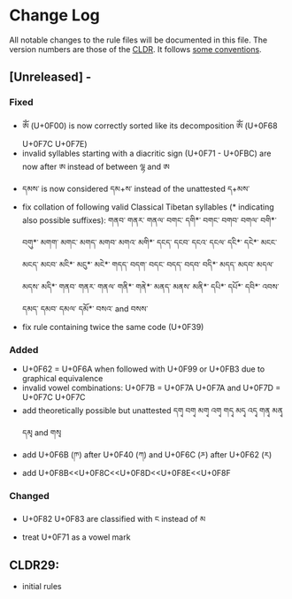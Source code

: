 # Change Log
All notable changes to the rule files will be documented in this file.
The version numbers are those of the [CLDR](http://cldr.unicode.org/). It follows [some conventions](http://keepachangelog.com/).

## [Unreleased] - 
### Fixed
 - ༀ (U+0F00) is now correctly sorted like its decomposition ཨོཾ (U+0F68 U+0F7C U+0F7E)
 - invalid syllables starting with a diacritic sign (U+0F71 - U+0FBC) are now after ཨ instead of between ལྷ and ཨ
 - དམས་ is now considered དམ+ས་ instead of the unattested ད+མས་
 - fix collation of following valid Classical Tibetan syllables (\* indicating also possible suffixes): གནབ་ གནར་ གནལ་ བགང་ དགི\*་ བགང་ བགབ་ བགལ་ བགི\*་ བགུ\*་ མགག་ མགང་ མགད་ མགབ་ མགའ་ མགི\*་ དངད་ དངབ་ དངའ་ དངལ་ དངི\*་ དངེ\*་ མངང་ མངད་ མངབ་ མངི\*་ མངུ\*་ མངེ\*་ གདད་ བདག་ བདང་ བདད་ བདབ་ བདི\*་ མདད་ མདབ་ མདལ་ མདས་ མདི\*་ གནབ་ གནར་ གནལ་ གནི\*་ གནེ\*་ མནད་ མནས་ མནི\*་ དཔི\*་ དཔོ\*་ དབི\*་ འབས་ དམད་ དམབ་ དམལ་ དམོ\*་ བསའ་ and བསས་
 - fix rule containing twice the same code (U+0F39)

### Added
 - U+0F62 = U+0F6A when followed with U+0F99 or U+0FB3 due to graphical equivalence
 - invalid vowel combinations: U+0F7B = U+0F7A U+0F7A and U+0F7D = U+0F7C U+0F7C
 - add theoretically possible but unattested དགྭ བགྭ མགྭ འགྭ གདྭ མདྭ འདྭ གནྭ མནྭ དམྭ and གསྭ
 - add U+0F6B (ཫ) after U+0F40 (ཀ) and U+0F6C (ཬ) after U+0F62 (ར)
 - add U+0F8B<<U+0F8C<<U+0F8D<<U+0F8E<<U+0F8F

### Changed
 - U+0F82 U+0F83 are classified with ང instead of མ
 - treat U+0F71 as a vowel mark


## CLDR29:
  - initial rules
